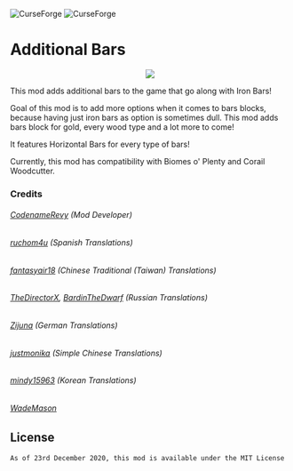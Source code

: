 ![CurseForge](http://cf.way2muchnoise.eu/full_additional-bars_downloads.svg)
![CurseForge](http://cf.way2muchnoise.eu/versions/additional-bars.svg)

# Additional Bars
<p align="center"><img src="https://i.imgur.com/NlvU7Va.png"></p>


This mod adds additional bars to the game that go along with Iron Bars!

Goal of this mod is to add more options when it comes to bars blocks, because having just iron bars as option is sometimes dull. This mod adds bars block for gold, every wood type and a lot more to come!

It features Horizontal Bars for every type of bars!

Currently, this mod has compatibility with Biomes o' Plenty and Corail Woodcutter.

### Credits
###### [CodenameRevy](https://github.com/CodenameRevy) (Mod Developer)
###### [ruchom4u](https://github.com/ruchom4u) (Spanish Translations)
###### [fantasyair18](https://github.com/fantasyair18) (Chinese Traditional (Taiwan) Translations)
###### [TheDirectorX](https://github.com/TheDirectorX), [BardinTheDwarf](https://github.com/BardInTheDwarf) (Russian Translations)
###### [Zijuna](https://github.com/Zijuna) (German Translations)
###### [justmonika](https://github.com/a5161655) (Simple Chinese Translations)
###### [mindy15963](https://github.com/mindy15963) (Korean Translations)
###### [WadeMason](https://github.com/WadeMason)

## License
    As of 23rd December 2020, this mod is available under the MIT License
